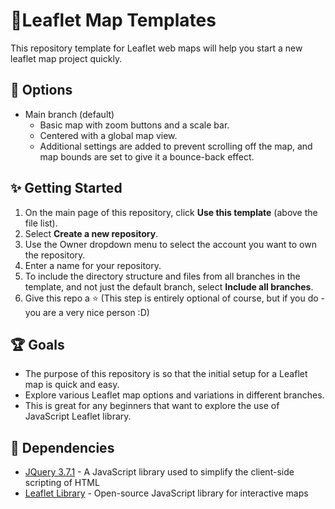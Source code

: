 # 🍃Leaflet Map Templates
This repository template for Leaflet web maps will help you start a new leaflet map project quickly.

## 📌 Options
- Main branch (default) 
  - Basic map with zoom buttons and a scale bar.
  - Centered with a global map view.
  - Additional settings are added to prevent scrolling off the map, and map bounds are set to give it a bounce-back effect.



## ✨ Getting Started
1. On the main page of this repository, click <b>Use this template</b> (above the file list).
2. Select <b>Create a new repository</b>.
3. Use the Owner dropdown menu to select the account you want to own the repository.
4. Enter a name for your repository.
5. To include the directory structure and files from all branches in the template, and not just the default branch, select <b>Include all branches</b>.
6. Give this repo a ⭐ (This step is entirely optional of course, but if you do - you are a very nice person :D)

## 🏆 Goals
- The purpose of this repository is so that the initial setup for a Leaflet map is quick and easy.
- Explore various Leaflet map options and variations in different branches.
- This is great for any beginners that want to explore the use of JavaScript Leaflet library.

## 🔧 Dependencies
- <a href="https://jquery.com/">JQuery 3.7.1</a> - A JavaScript library used to simplify the client-side scripting of HTML
- <a href="https://unpkg.com/leaflet@1.9.4/dist/leaflet.js">Leaflet Library</a> - Open-source JavaScript library for interactive maps

